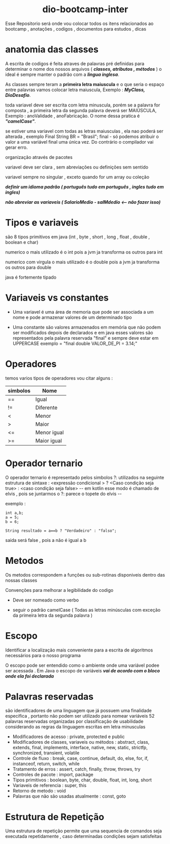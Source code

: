 <h1 align="center"> dio-bootcamp-inter </h1>

Esse Repositorio será onde vou colocar todos os itens relacionados ao bootcamp , anotações , codigos , documentos para estudos , dicas 

# anatomia das classes 
A escrita de codigos é feita atraves de palavras pré definidas para determinar o nome dos nossos arquivos ( ***classes, atributos , métodos*** )
o ideal é sempre manter o padrão com a ***lingua inglesa***. 

As classes sempre teram a **primeira letra maiuscula** e o que seria o espaço entre palavras vamos colocar letra maiuscula, Exemplo : ***MyClass, DioDesafio***.


toda variavel deve ser escrita com letra minuscula, porém se a palavra for composta , a primeira letra da segunda palavra deverá ser MAIÚSCULA, Exemplo : anoValidade , anoFabricação. O nome dessa pratica é ***"camelCase"***.

se estiver uma variavel com todas as letras maiusculas , ela nao poderá ser alterada , exemplo Final String BR = "Brasil"; 
final - só podemos atribuir o valor a uma variável final uma única vez. Do contrário o compilador vai gerar erro.

organização através de pacotes

variavel deve ser clara , sem abreviações ou definições sem sentido 

variavel sempre no singular , exceto quando for um array ou coleção

***definir um idioma padrão ( português tudo em português , ingles tudo em ingles)***

***não abreviar as variaveis  ( SalarioMedio - salMdedio <-- não fazer isso)***

# Tipos e variaveis  
são 8 tipos primitivos em java (int , byte , short , long , float , double , boolean e char)

numerico o mais utilizado é o int pois a jvm ja transforma os outros para int 

numerico com virgula o mais utilizado é o double pois a jvm ja transforma os outros para double

java é fortemente tipado 

# Variaveis vs constantes 
* Uma variavel é uma área de memoria que pode ser associada a um nome e pode armazenar valores de um determinado tipo

* Uma constante são valores armazenados em memória que não podem ser modificados depois de declarados e em java esses valores são representados pela palavra reservada "final"  e sempre deve estar em UPPERCASE exemplo = "final double VALOR_DE_PI = 3.14;"


# Operadores
temos varios tipos de operadores vou citar alguns :

|     simbolos  |       Nome    |
| ------------- | ------------- |
| ==            |     Igual     |
| !=            |   Diferente   |
| <             |   Menor       |
| >             |   Maior       |
| <=            |   Menor igual |
| >=            |   Maior igual |


# Operador ternario 
O operador ternario é representado pelos simbolos ?: utilizados na seguinte estrutura de sintaxe :
<expressão condicional > ? <Caso condição seja true> : <caso condição seja false>
-- em kotlin esse modo é chamado de elvis , pois se juntarmos o ?: parece o topete do elvis --

exemplo :
```
int a,b;
a = 5; 
b = 6;

String resultado = a==b ? "Verdadeiro" : "falso"; 
```

saida será false , pois a não é igual a b 

# Metodos 
Os metodos correspondem a funções ou sub-rotinas disponiveis dentro das nossas classes 

Convenções para melhorar a legibilidade do codigo 

* Deve ser nomeado como verbo 

* seguir o padrão camelCase ( Todas as letras minúsculas com exceção da primeira letra da segunda palavra )

# Escopo
Identificar a localização mais conveniente para a escrita de algoritmos necessários para o nosso programa 

O escopo pode ser entendido como o ambiente onde uma variável podee ser acessada . Em Java o escopo de variáveis ***vai de acordo com o bloco onde ela foi declarada***

# Palavras reservadas 
são identificadores de uma linguagem que já possuem uma finalidade especifica , portanto não podem ser utilizado para nomear variáveis
52 palavras reservadas organizadas por classificação de usabilidade considerando as regras da linguagem
escritas em letra minusculas



* Modificadores de acesso :
   private, protected e public
* Modificadores de classes, variaveis ou métodos :
    abstract, class, extends, final, implements, interface, native, new, static, strictfp, synchronized, transient, volatile
* Controle de fluxo :
    break, case, continue, default, do, else, for, if, instanceof, return, switch, while
* Tratamento de erros :
    assert, catch, finally, throw, throws, try
* Controles de pacote :
    import, package
* Tipos primitivos :
    boolean, byte, char, double, float, int, long, short
* Variaveis de referencia :
    super, this
* Retorno de metodo :
    void
* Palavras que não são usadas atualmente :
    const, goto


# Estrutura de Repetição 
Uma estrutura de repetição permite que uma sequencia de comandos seja executada repetidamente , caso determinadas condições sejam satisfeitas






